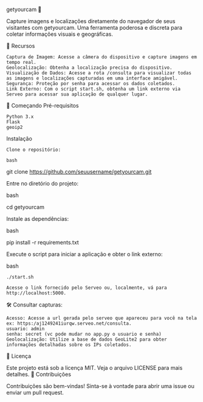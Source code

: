getyourcam 📸

Capture imagens e localizações diretamente do navegador de seus visitantes com getyourcam. Uma ferramenta poderosa e discreta para coletar informações visuais e geográficas.


🌟 Recursos

    Captura de Imagem: Acesse a câmera do dispositivo e capture imagens em tempo real.
    Geolocalização: Obtenha a localização precisa do dispositivo.
    Visualização de Dados: Acesse a rota /consulta para visualizar todas as imagens e localizações capturadas em uma interface amigável.
    Segurança: Proteção por senha para acessar os dados coletados.
    Link Externo: Com o script start.sh, obtenha um link externo via Serveo para acessar sua aplicação de qualquer lugar.

🚀 Começando
Pré-requisitos

    Python 3.x
    Flask
    geoip2

Instalação

    Clone o repositório:

    bash

git clone https://github.com/seuusername/getyourcam.git

Entre no diretório do projeto:

bash

cd getyourcam

Instale as dependências:

bash

pip install -r requirements.txt

Execute o script para iniciar a aplicação e obter o link externo:

bash

    ./start.sh

    Acesse o link fornecido pelo Serveo ou, localmente, vá para http://localhost:5000.

🛠️ Consultar capturas:

    Acesso: Acesse a url gerada pelo serveo que apareceu para você na tela ex: https:/aj1249241iurqw.serveo.net/consulta.
    usuario: admin
    senha: secret (vc pode mudar no app.py o usuario e senha)
    Geolocalização: Utilize a base de dados GeoLite2 para obter informações detalhadas sobre os IPs coletados.

📜 Licença

Este projeto está sob a licença MIT. Veja o arquivo LICENSE para mais detalhes.
🤝 Contribuições

Contribuições são bem-vindas! Sinta-se à vontade para abrir uma issue ou enviar um pull request.